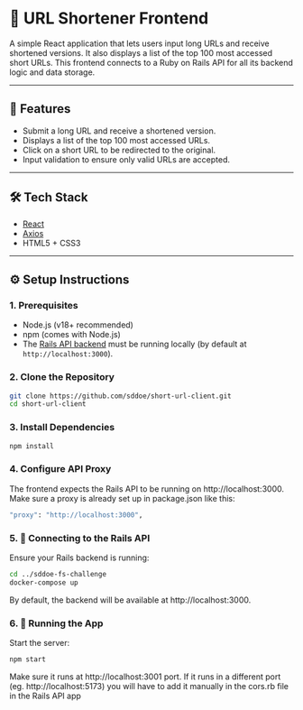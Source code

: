 # 🔗 URL Shortener Frontend

A simple React application that lets users input long URLs and receive shortened versions. It also displays a list of the top 100 most accessed short URLs. This frontend connects to a Ruby on Rails API for all its backend logic and data storage.

---

## 🚀 Features

- Submit a long URL and receive a shortened version.
- Displays a list of the top 100 most accessed URLs.
- Click on a short URL to be redirected to the original.
- Input validation to ensure only valid URLs are accepted.

---

## 🛠️ Tech Stack

- [React](https://reactjs.org/)
- [Axios](https://axios-http.com/)
- HTML5 + CSS3

---

## ⚙️ Setup Instructions

### 1. Prerequisites

- Node.js (v18+ recommended)
- npm (comes with Node.js)
- The [Rails API backend](https://github.com/LTVCoHiring/sddoe-fs-challenge) must be running locally (by default at `http://localhost:3000`).

### 2. Clone the Repository

```bash
git clone https://github.com/sddoe/short-url-client.git
cd short-url-client
```

### 3. Install Dependencies

```bash
npm install
```

### 4. Configure API Proxy

The frontend expects the Rails API to be running on http://localhost:3000. Make sure a proxy is already set up in package.json like this:

```bash
"proxy": "http://localhost:3000",
```

### 5. 🔗 Connecting to the Rails API

Ensure your Rails backend is running:

```bash
cd ../sddoe-fs-challenge
docker-compose up
```

By default, the backend will be available at http://localhost:3000.

### 6. 🧪 Running the App

Start the server:

```bash
npm start
```

Make sure it runs at http://localhost:3001 port. If it runs in a different port (eg. http://localhost:5173) you will have to add it manually in the cors.rb file in the Rails API app